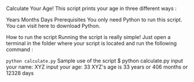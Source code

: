 Calculate Your Age!
This script prints your age in three different ways :

Years
Months
Days
Prerequisites
You only need Python to run this script. You can visit here to download Python.

How to run the script
Running the script is really simple! Just open a terminal in the folder where your script is located and run the following command :

`python calculate.py`
Sample use of the script
$ python calculate.py 
    input your name: XYZ
    input your age: 33 
    XYZ's age is 33 years or 406 months or 12328 days